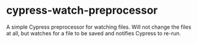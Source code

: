 # cypress-watch-preprocessor
A simple Cypress preprocessor for watching files. Will not change the files at all, but watches for a file to be saved and notifies Cypress to re-run.

